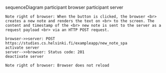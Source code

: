 sequenceDiagram
    participant browser
    participant server

    Note right of browser: When the button is clicked, the browser <br> creates a new note and renders the text on <br> to the screen. The content and timestamp of the <br> new note is sent to the server as a  request payload <br> via an HTTP POST request.
    
    browser->>server: POST https://studies.cs.helsinki.fi/exampleapp/new_note_spa
    activate server
    server-->>browser: Status code: 201
    deactivate server

    Note right of browser: Browser does not reload
